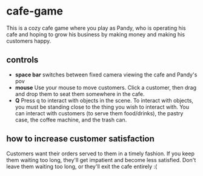# cafe-game
This is a cozy cafe game where you play as Pandy, who is operating his cafe and hoping to grow his business by making money and making his customers happy.

## controls
* **space bar** switches between fixed camera viewing the cafe and Pandy's pov
* **mouse** Use your mouse to move customers. Click a customer, then drag and drop them to seat them somewhere in the cafe.
* **Q** Press q to interact with objects in the scene. To interact with objects, you must be standing close to the thing you wish to interact with. You can interact with customers (to serve them food/drinks), the pastry case, the coffee machine, and the trash can.

## how to increase customer satisfaction
Customers want their orders served to them in a timely fashion. If you keep them waiting too long, they'll get impatient and become less satisfied. Don't leave them waiting too long, or they'll exit the cafe entirely :(
